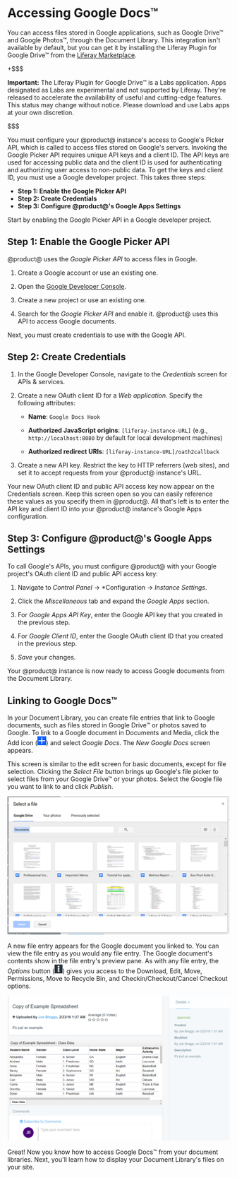 # Accessing Google Docs&trade; [](id=accessing-google-docs)

You can access files stored in Google applications, such as Google Drive&trade; 
and Google Photos&trade;, through the Document Library. This integration isn't 
available by default, but you can get it by installing the Liferay Plugin for 
Google Drive&trade; from the 
[Liferay Marketplace](https://web.liferay.com/marketplace). 

+$$$

**Important:** The Liferay Plugin for Google Drive&trade; is a Labs application.
Apps designated as Labs are experimental and not supported by Liferay. They're
released to accelerate the availability of useful and cutting-edge features. 
This status may change without notice. Please download and use Labs apps at your 
own discretion. 

$$$

You must configure your @product@ instance's access to Google's Picker API, 
which is called to access files stored on Google's servers. Invoking the Google 
Picker API requires unique API keys and a client ID. The API keys are used for 
accessing public data and the client ID is used for authenticating and 
authorizing user access to non-public data. To get the keys and client ID, you 
must use a Google developer project. This takes three steps: 

- **Step 1: Enable the Google Picker API**
- **Step 2: Create Credentials**
- **Step 3: Configure @product@'s Google Apps Settings**

Start by enabling the Google Picker API in a Google developer project. 

## Step 1: Enable the Google Picker API [](id=step-1-enable-the-google-api-picker)

@product@ uses the *Google Picker API* to access files in Google. 

1.  Create a Google account or use an existing one. 

2.  Open the 
    [Google Developer Console](https://console.developers.google.com). 

3.  Create a new project or use an existing one. 

4.  Search for the *Google Picker API* and enable it. @product@ uses this API to 
    access Google documents. 

Next, you must create credentials to use with the Google API. 

## Step 2: Create Credentials [](id=step-2-create-credentials)

1.  In the Google Developer Console, navigate to the *Credentials* screen for 
    APIs & services. 

2.  Create a new OAuth client ID for a *Web application*. Specify the following
    attributes:

    - **Name**: `Google Docs Hook`

    - **Authorized JavaScript origins**: `[liferay-instance-URL]` (e.g., 
    `http://localhost:8080` by default for local development machines)

    - **Authorized redirect URIs**: `[liferay-instance-URL]/oath2callback`

3.  Create a new API key. Restrict the key to HTTP referrers (web sites), and 
    set it to accept requests from your @product@ instance's URL. 

Your new OAuth client ID and public API access key now appear on the Credentials 
screen. Keep this screen open so you can easily reference these values as you 
specify them in @product@. All that's left is to enter the API key and client 
ID into your @product@ instance's Google Apps configuration. 

## Step 3: Configure @product@'s Google Apps Settings [](id=step-3-configure-liferays-google-apps-settings)

To call Google's APIs, you must configure @product@ with your Google project's
OAuth client ID and public API access key:

1.  Navigate to *Control Panel* &rarr; *Configuration &rarr; *Instance 
    Settings*. 

2.  Click the *Miscellaneous* tab and expand the *Google Apps* section. 

3.  For *Google Apps API Key*, enter the Google API key that you created in the 
    previous step. 

4.  For *Google Client ID*, enter the Google OAuth client ID that you created in 
    the previous step. 

5.  *Save* your changes. 

Your @product@ instance is now ready to access Google documents from the 
Document Library. 

## Linking to Google Docs&trade; [](id=linking-to-google-docs)

In your Document Library, you can create file entries that link to Google 
documents, such as files stored in Google Drive&trade; or photos saved to 
Google. To link to a Google document in Documents and Media, click the Add icon
(![Add](../../../../images/icon-add.png)) and select *Google Docs*. The 
*New Google Docs* screen appears. 

This screen is similar to the edit screen for basic documents, except for file 
selection. Clicking the *Select File* button brings up Google's file picker to 
select files from your Google Drive&trade; or your photos. Select the Google 
file you want to link to and click *Publish*. 

![Figure 1: You can select files from Google Drive&trade; or your photos.](../../../../images/dm-google-select-a-file.png)

A new file entry appears for the Google document you linked to. You can view the
file entry as you would any file entry. The Google document's contents show in 
the file entry's preview pane. As with any file entry, the *Options* button 
(![Options](../../../../images/icon-options.png)) gives you access to the 
Download, Edit, Move, Permissions, Move to Recycle Bin, and 
Checkin/Checkout/Cancel Checkout options. 

![Figure 2: The Google document's file entry view displays the file's information and provides a preview of the file.](../../../../images/dm-google-doc-file-entry.png)

Great! Now you know how to access Google Docs&trade; from your document 
libraries. Next, you'll learn how to display your Document Library's files on 
your site. 
